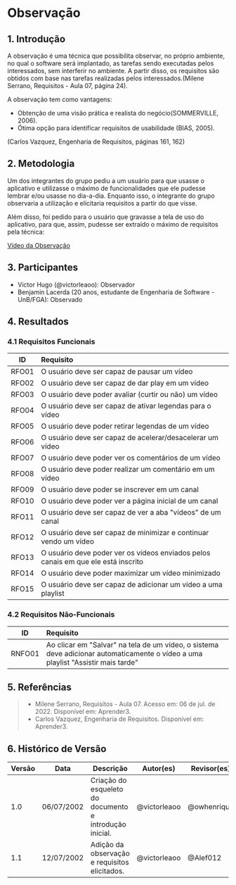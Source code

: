 # Observação

## 1. Introdução
A observação é uma técnica que possibilita observar, no próprio ambiente, no qual o software será implantado, as tarefas sendo executadas pelos interessados, sem interferir no ambiente. A partir disso, os requisitos são obtidos com base nas tarefas realizadas pelos interessados.(Milene Serrano, Requisitos - Aula 07, página 24).

A observação tem como vantagens:

- Obtenção de uma visão prática e realista do negócio(SOMMERVILLE, 2006).
- Ótima opção para identificar requisitos de usabilidade (BIAS, 2005).

(Carlos Vazquez, Engenharia de Requisitos, páginas 161, 162)

## 2. Metodologia
Um dos integrantes do grupo pediu a um usuário para que usasse o aplicativo e utilizasse o máximo de funcionalidades que ele pudesse lembrar e/ou usasse no dia-a-dia. Enquanto isso, o integrante do grupo observaria a utilização e elicitaria requisitos a partir do que visse.

Além disso, foi pedido para o usuário que gravasse a tela de uso do aplicativo, para que, assim, pudesse ser extraído o máximo de requisitos pela técnica:

[Vídeo da Observação](https://user-images.githubusercontent.com/33530818/178572814-c4af9a44-c9fe-42f3-be98-4f2f377a77e8.mp4)

## 3. Participantes
- Victor Hugo (@victorleaoo): Observador
- Benjamin Lacerda (20 anos, estudante de Engenharia de Software - UnB/FGA): Observado

## 4. Resultados
### 4.1 Requisitos Funcionais
| ID    | Requisito | 
| :-:   | :-------- |
| RFO01 | O usuário deve ser capaz de pausar um vídeo |
| RFO02 | O usuário deve ser capaz de dar play em um vídeo |
| RFO03 | O usuário deve poder avaliar (curtir ou não) um vídeo |
| RFO04 | O usuário deve ser capaz de ativar legendas para o vídeo |
| RFO05 | O usuário deve poder retirar legendas de um vídeo |
| RFO06 | O usuário deve ser capaz de acelerar/desacelerar um vídeo |
| RFO07 | O usuário deve poder ver os comentários de um vídeo |
| RFO08 | O usuário deve poder realizar um comentário em um vídeo |
| RFO09 | O usuário deve poder se inscrever em um canal |
| RFO10 | O usuário deve poder ver a página inicial de um canal |
| RFO11 | O usuário deve ser capaz de ver a aba "vídeos" de um canal |
| RFO12 | O usuário deve ser capaz de minimizar e continuar vendo um vídeo |
| RFO13 | O usuário deve poder ver os vídeos enviados pelos canais em que ele está inscrito |
| RFO14 | O usuário deve poder maximizar um vídeo minimizado |
| RFO15 | O usuário deve ser capaz de adicionar um vídeo a uma playlist |

### 4.2 Requisitos Não-Funcionais
| ID     | Requisito | 
| :-:    | :-------- |
| RNFO01 | Ao clicar em "Salvar" na tela de um vídeo, o sistema deve adicionar automaticamente o vídeo a uma playlist "Assistir mais tarde" |

## 5. Referências
> - Milene Serrano, Requisitos - Aula 07. Acesso em: 06 de jul. de 2022. Disponível em: Aprender3.
> - Carlos Vazquez, Engenharia de Requisitos. Disponível em: Aprender3.

## 6. Histórico de Versão
| Versão | Data | Descrição | Autor(es) | Revisor(es) |
| ------ | ---- | --------- | --------- | ----------- |
| 1.0    | 06/07/2002 | Criação do esqueleto do documento e introdução inicial. | @victorleaoo | @owhenrique |
| 1.1    | 12/07/2002 | Adição da observação e requisitos elicitados. | @victorleaoo | @Alef012 |
